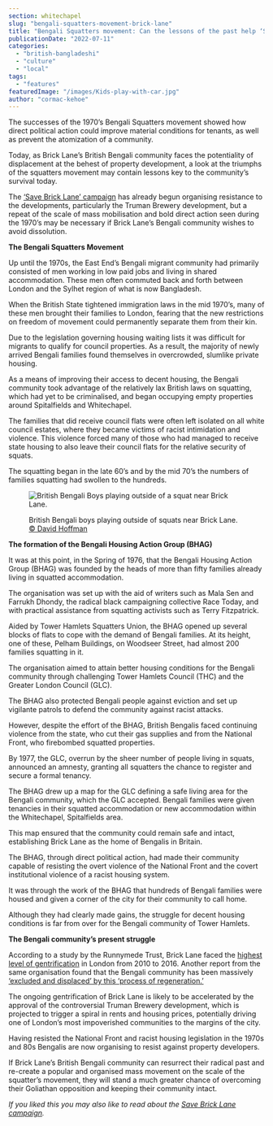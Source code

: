 ```yaml
---
section: whitechapel
slug: "bengali-squatters-movement-brick-lane"
title: "Bengali Squatters movement: Can the lessons of the past help ‘Save Brick Lane’ today?"
publicationDate: "2022-07-11"
categories: 
  - "british-bangladeshi"
  - "culture"
  - "local"
tags: 
  - "features"
featuredImage: "/images/Kids-play-with-car.jpg"
author: "cormac-kehoe"
---
```


The successes of the 1970’s Bengali Squatters movement showed how direct political action could improve material conditions for tenants, as well as prevent the atomization of a community.

Today, as Brick Lane’s British Bengali community faces the potentiality of displacement at the behest of property development, a look at the triumphs of the squatters movement may contain lessons key to the community’s survival today.

The [‘Save Brick Lane’ campaign](https://whitechapellondon.co.uk/save-brick-lane-truman-brewery-development/) has already begun organising resistance to the developments, particularly the Truman Brewery development, but a repeat of the scale of mass mobilisation and bold direct action seen during the 1970’s may be necessary if Brick Lane’s Bengali community wishes to avoid dissolution.

**The Bengali Squatters Movement**

Up until the 1970s, the East End’s Bengali migrant community had primarily consisted of men working in low paid jobs and living in shared accommodation. These men often commuted back and forth between London and the Sylhet region of what is now Bangladesh.

When the British State tightened immigration laws in the mid 1970’s, many of these men brought their families to London, fearing that the new restrictions on freedom of movement could permanently separate them from their kin.

Due to the legislation governing housing waiting lists it was difficult for migrants to qualify for council properties. As a result, the majority of newly arrived Bengali families found themselves in overcrowded, slumlike private housing.

As a means of improving their access to decent housing, the Bengali community took advantage of the relatively lax British laws on squatting, which had yet to be criminalised, and began occupying empty properties around Spitalfields and Whitechapel.

The families that did receive council flats were often left isolated on all white council estates, where they became victims of racist intimidation and violence. This violence forced many of those who had managed to receive state housing to also leave their council flats for the relative security of squats.

The squatting began in the late 60’s and by the mid 70’s the numbers of families squatting had swollen to the hundreds.

<figure>

![British Bengali Boys playing outside of a squat near Brick Lane.](/images/Slum-Dancing-Boy-YF25-34-1-wm-1024x681.jpg)

<figcaption>

British Bengali boys playing outside of squats near Brick Lane. [© David Hoffman](https://www.hoffmanphotos.com)

</figcaption>

</figure>

**The formation of the Bengali Housing Action Group (BHAG)**

It was at this point, in the Spring of 1976, that the Bengali Housing Action Group (BHAG) was founded by the heads of more than fifty families already living in squatted accommodation. 

The organisation was set up with the aid of writers such as Mala Sen and Farrukh Dhondy, the radical black campaigning collective Race Today, and with practical assistance from squatting activists such as Terry Fitzpatrick. 

Aided by Tower Hamlets Squatters Union, the BHAG opened up several blocks of flats to cope with the demand of Bengali families. At its height, one of these, Pelham Buildings, on Woodseer Street, had almost 200 families squatting in it.

The organisation aimed to attain better housing conditions for the Bengali community through challenging Tower Hamlets Council (THC) and the Greater London Council (GLC). 

The BHAG also protected Bengali people against eviction and set up vigilante patrols to defend the community against racist attacks.

However, despite the effort of the BHAG, British Bengalis faced continuing violence from the state, who cut their gas supplies and from the National Front, who firebombed squatted properties.

By 1977, the GLC, overrun by the sheer number of people living in squats, announced an amnesty, granting all squatters the chance to register and secure a formal tenancy. 

The BHAG drew up a map for the GLC defining a safe living area for the Bengali community, which the GLC accepted. Bengali families were given tenancies in their squatted accommodation or new accommodation within the Whitechapel, Spitalfields area. 

This map ensured that the community could remain safe and intact, establishing Brick Lane as the home of Bengalis in Britain.

The BHAG, through direct political action, had made their community capable of resisting the overt violence of the National Front and the covert institutional violence of a racist housing system.

It was through the work of the BHAG that hundreds of Bengali families were housed and given a corner of the city for their community to call home.

Although they had clearly made gains, the struggle for decent housing conditions is far from over for the Bengali community of Tower Hamlets.

**The Bengali community’s present struggle**

According to a study by the Runnymede Trust, Brick Lane faced the [highest level of gentrification](https://www.runnymedetrust.org/publications/pushed-to-the-margins) in London from 2010 to 2016. Another report from the same organisation found that the Bengali community has been massively [‘excluded and displaced’ by this ‘process of regeneration.’](https://www.runnymedetrust.org/publications/beyond-banglatown)

The ongoing gentrification of Brick Lane is likely to be accelerated by the approval of the controversial Truman Brewery development, which is projected to trigger a spiral in rents and housing prices, potentially driving one of London’s most impoverished communities to the margins of the city.

Having resisted the National Front and racist housing legislation in the 1970s and 80s Bengalis are now organising to resist against property developers.

If Brick Lane’s British Bengali community can resurrect their radical past and re-create a popular and organised mass movement on the scale of the squatter’s movement, they will stand a much greater chance of overcoming their Goliathan opposition and keeping their community intact.

_If you liked this you may also like to read about the [Save Brick Lane campaign](https://whitechapellondon.co.uk/save-brick-lane-truman-brewery-development/)._
